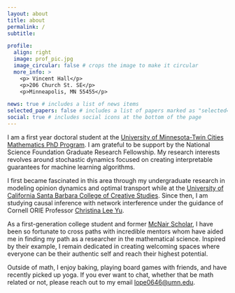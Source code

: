 ```yaml
---
layout: about
title: about
permalink: /
subtitle: 

profile:
  align: right
  image: prof_pic.jpg
  image_circular: false # crops the image to make it circular
  more_info: >
    <p> Vincent Hall</p>
    <p>206 Church St. SE</p>
    <p>Minneapolis, MN 55455</p>

news: true # includes a list of news items
selected_papers: false # includes a list of papers marked as "selected={true}"
social: true # includes social icons at the bottom of the page
---
```

I am a first year doctoral student at the [University of Minnesota-Twin Cities Mathematics PhD Program](https://cse.umn.edu/math). I am grateful to be support by the National Science Foundation Graduate Research Fellowship. My research interests revolves around stochastic dynamics focused on creating interpretable guarantees for machine learning algorithms.
 
 I first became fascinated in this area through my undergraduate research in modeling opinion dynamics and optimal transport while at the [University of California Santa Barbara College of Creative Studies](https://ccs.ucsb.edu/). Since then, I am studying causal inference with network interference under the guidance of Cornell ORIE Professor [Christina Lee Yu](https://cleeyu.orie.cornell.edu/). 

 As a first-generation college student and former [McNair Scholar](https://mcnair.ucsb.edu/), I have been so fortunate to cross paths with incredible mentors whom have aided me in finding my path as a researcher in the mathematical science. Inspired by their example, I remain dedicated in creating welcoming spaces where everyone can be their authentic self and reach their highest potential. 

 Outside of math, I enjoy baking, playing board games with friends, and have recently picked up yoga. If you ever want to chat, whether that be math related or not, please reach out to my email [lope0646@umn.edu](lope0646@umn.edu).

